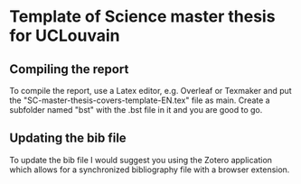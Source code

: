 # Template of Science master thesis for UCLouvain

## Compiling the report

To compile the report, use a Latex editor, e.g. Overleaf or Texmaker and put the "SC-master-thesis-covers-template-EN.tex" file as main.
Create a subfolder named "bst" with the .bst file in it and you are good to go.

## Updating the bib file

To update the bib file I would suggest you using the Zotero application which allows for a synchronized bibliography file with a browser extension.
